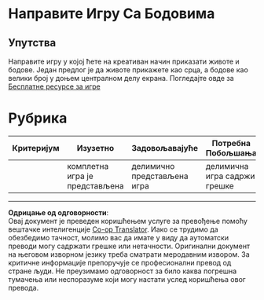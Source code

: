 <!--
CO_OP_TRANSLATOR_METADATA:
{
  "original_hash": "81f292dbda01685b91735e0398dc0504",
  "translation_date": "2025-08-28T10:16:02+00:00",
  "source_file": "6-space-game/5-keeping-score/assignment.md",
  "language_code": "sr"
}
-->
# Направите Игру Са Бодовима

## Упутства

Направите игру у којој ћете на креативан начин приказати животе и бодове. Један предлог је да животе прикажете као срца, а бодове као велики број у доњем централном делу екрана. Погледајте овде за [Бесплатне ресурсе за игре](https://www.kenney.nl/)

# Рубрика

| Критеријум | Изузетно              | Задовољавајуће              | Потребна Побољшања         |
| ---------- | --------------------- | --------------------------- | -------------------------- |
|            | комплетна игра је представљена | делимично представљена игра | делимична игра садржи грешке |

---

**Одрицање од одговорности**:  
Овај документ је преведен коришћењем услуге за превођење помоћу вештачке интелигенције [Co-op Translator](https://github.com/Azure/co-op-translator). Иако се трудимо да обезбедимо тачност, молимо вас да имате у виду да аутоматски преводи могу садржати грешке или нетачности. Оригинални документ на његовом изворном језику треба сматрати меродавним извором. За критичне информације препоручује се професионални превод од стране људи. Не преузимамо одговорност за било каква погрешна тумачења или неспоразуме који могу настати услед коришћења овог превода.